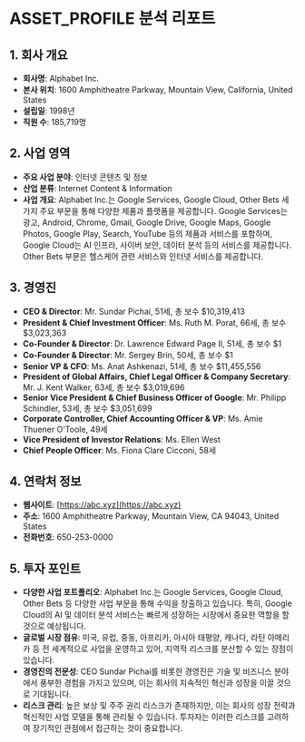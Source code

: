 # ASSET_PROFILE 분석 리포트

## 1. 회사 개요
- **회사명**: Alphabet Inc.
- **본사 위치**: 1600 Amphitheatre Parkway, Mountain View, California, United States
- **설립일**: 1998년
- **직원 수**: 185,719명

## 2. 사업 영역
- **주요 사업 분야**: 인터넷 콘텐츠 및 정보
- **산업 분류**: Internet Content & Information
- **사업 개요**: Alphabet Inc.는 Google Services, Google Cloud, Other Bets 세 가지 주요 부문을 통해 다양한 제품과 플랫폼을 제공합니다. Google Services는 광고, Android, Chrome, Gmail, Google Drive, Google Maps, Google Photos, Google Play, Search, YouTube 등의 제품과 서비스를 포함하며, Google Cloud는 AI 인프라, 사이버 보안, 데이터 분석 등의 서비스를 제공합니다. Other Bets 부문은 헬스케어 관련 서비스와 인터넷 서비스를 제공합니다.

## 3. 경영진
- **CEO & Director**: Mr. Sundar Pichai, 51세, 총 보수 $10,319,413
- **President & Chief Investment Officer**: Ms. Ruth M. Porat, 66세, 총 보수 $3,023,363
- **Co-Founder & Director**: Dr. Lawrence Edward Page II, 51세, 총 보수 $1
- **Co-Founder & Director**: Mr. Sergey Brin, 50세, 총 보수 $1
- **Senior VP & CFO**: Ms. Anat Ashkenazi, 51세, 총 보수 $11,455,556
- **President of Global Affairs, Chief Legal Officer & Company Secretary**: Mr. J. Kent Walker, 63세, 총 보수 $3,019,696
- **Senior Vice President & Chief Business Officer of Google**: Mr. Philipp Schindler, 53세, 총 보수 $3,051,699
- **Corporate Controller, Chief Accounting Officer & VP**: Ms. Amie Thuener O'Toole, 49세
- **Vice President of Investor Relations**: Ms. Ellen West
- **Chief People Officer**: Ms. Fiona Clare Cicconi, 58세

## 4. 연락처 정보
- **웹사이트**: [https://abc.xyz](https://abc.xyz)
- **주소**: 1600 Amphitheatre Parkway, Mountain View, CA 94043, United States
- **전화번호**: 650-253-0000

## 5. 투자 포인트
- **다양한 사업 포트폴리오**: Alphabet Inc.는 Google Services, Google Cloud, Other Bets 등 다양한 사업 부문을 통해 수익을 창출하고 있습니다. 특히, Google Cloud의 AI 및 데이터 분석 서비스는 빠르게 성장하는 시장에서 중요한 역할을 할 것으로 예상됩니다.
- **글로벌 시장 점유**: 미국, 유럽, 중동, 아프리카, 아시아 태평양, 캐나다, 라틴 아메리카 등 전 세계적으로 사업을 운영하고 있어, 지역적 리스크를 분산할 수 있는 장점이 있습니다.
- **경영진의 전문성**: CEO Sundar Pichai를 비롯한 경영진은 기술 및 비즈니스 분야에서 풍부한 경험을 가지고 있으며, 이는 회사의 지속적인 혁신과 성장을 이끌 것으로 기대됩니다.
- **리스크 관리**: 높은 보상 및 주주 권리 리스크가 존재하지만, 이는 회사의 성장 전략과 혁신적인 사업 모델을 통해 관리될 수 있습니다. 투자자는 이러한 리스크를 고려하여 장기적인 관점에서 접근하는 것이 중요합니다.